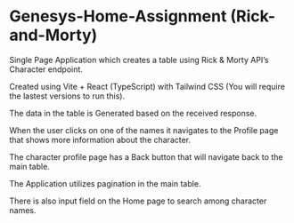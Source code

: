 # Genesys-Home-Assignment (Rick-and-Morty)

Single Page Application which creates a table using Rick & Morty API’s Character endpoint.

Created using Vite + React (TypeScript) with Tailwind CSS (You will require the lastest versions to run this).

The data in the table is Generated based on the received response.

When the user clicks on one of the names it navigates to the Profile page that shows more information
about the character.

The character profile page has a Back button that will navigate back to the main table.

The Application utilizes pagination in the main table.

There is also input field on the Home page to search among character names.
